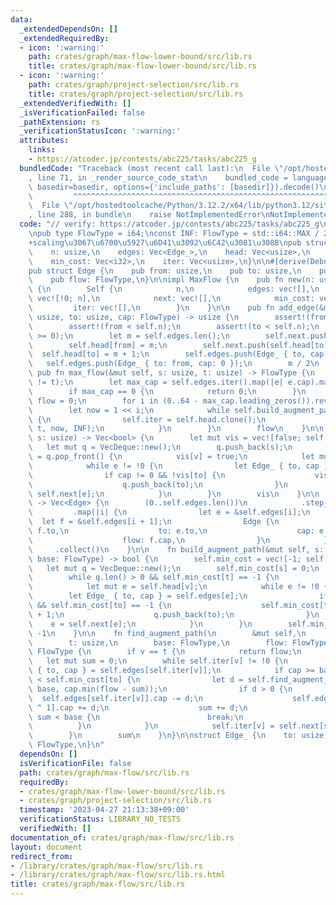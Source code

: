 ```yaml
---
data:
  _extendedDependsOn: []
  _extendedRequiredBy:
  - icon: ':warning:'
    path: crates/graph/max-flow-lower-bound/src/lib.rs
    title: crates/graph/max-flow-lower-bound/src/lib.rs
  - icon: ':warning:'
    path: crates/graph/project-selection/src/lib.rs
    title: crates/graph/project-selection/src/lib.rs
  _extendedVerifiedWith: []
  _isVerificationFailed: false
  _pathExtension: rs
  _verificationStatusIcon: ':warning:'
  attributes:
    links:
    - https://atcoder.jp/contests/abc225/tasks/abc225_g
  bundledCode: "Traceback (most recent call last):\n  File \"/opt/hostedtoolcache/Python/3.12.2/x64/lib/python3.12/site-packages/onlinejudge_verify/documentation/build.py\"\
    , line 71, in _render_source_code_stat\n    bundled_code = language.bundle(stat.path,\
    \ basedir=basedir, options={'include_paths': [basedir]}).decode()\n          \
    \         ^^^^^^^^^^^^^^^^^^^^^^^^^^^^^^^^^^^^^^^^^^^^^^^^^^^^^^^^^^^^^^^^^^^^^^^^^^^^^^^^^\n\
    \  File \"/opt/hostedtoolcache/Python/3.12.2/x64/lib/python3.12/site-packages/onlinejudge_verify/languages/rust.py\"\
    , line 288, in bundle\n    raise NotImplementedError\nNotImplementedError\n"
  code: "// verify: https://atcoder.jp/contests/abc225/tasks/abc225_g\n\nuse std::collections::VecDeque;\n\
    \npub type FlowType = i64;\nconst INF: FlowType = std::i64::MAX / 2;\n\n/// dinic\u6CD5\
    +scaling\u3067\u6700\u5927\u6D41\u3092\u6C42\u3081\u308B\npub struct MaxFlow {\n\
    \    n: usize,\n    edges: Vec<Edge_>,\n    head: Vec<usize>,\n    next: Vec<usize>,\n\
    \    min_cost: Vec<i32>,\n    iter: Vec<usize>,\n}\n\n#[derive(Debug, Clone, Copy)]\n\
    pub struct Edge {\n    pub from: usize,\n    pub to: usize,\n    pub cap: FlowType,\n\
    \    pub flow: FlowType,\n}\n\nimpl MaxFlow {\n    pub fn new(n: usize) -> Self\
    \ {\n        Self {\n            n,\n            edges: vec![],\n            head:\
    \ vec![!0; n],\n            next: vec![],\n            min_cost: vec![],\n   \
    \         iter: vec![],\n        }\n    }\n\n    pub fn add_edge(&mut self, from:\
    \ usize, to: usize, cap: FlowType) -> usize {\n        assert!(from != to);\n\
    \        assert!(from < self.n);\n        assert!(to < self.n);\n        assert!(cap\
    \ >= 0);\n        let m = self.edges.len();\n        self.next.push(self.head[from]);\n\
    \        self.head[from] = m;\n        self.next.push(self.head[to]);\n      \
    \  self.head[to] = m + 1;\n        self.edges.push(Edge_ { to, cap });\n     \
    \   self.edges.push(Edge_ { to: from, cap: 0 });\n        m / 2\n    }\n\n   \
    \ pub fn max_flow(&mut self, s: usize, t: usize) -> FlowType {\n        assert!(s\
    \ != t);\n        let max_cap = self.edges.iter().map(|e| e.cap).max().unwrap_or(0);\n\
    \        if max_cap == 0 {\n            return 0;\n        }\n        let mut\
    \ flow = 0;\n        for i in (0..64 - max_cap.leading_zeros()).rev() {\n    \
    \        let now = 1 << i;\n            while self.build_augment_path(s, t, now)\
    \ {\n                self.iter = self.head.clone();\n                flow += self.find_augment_path(s,\
    \ t, now, INF);\n            }\n        }\n        flow\n    }\n\n    pub fn min_cut(&self,\
    \ s: usize) -> Vec<bool> {\n        let mut vis = vec![false; self.n];\n     \
    \   let mut q = VecDeque::new();\n        q.push_back(s);\n        while let Some(v)\
    \ = q.pop_front() {\n            vis[v] = true;\n            let mut e = self.head[v];\n\
    \            while e != !0 {\n                let Edge_ { to, cap } = self.edges[e];\n\
    \                if cap != 0 && !vis[to] {\n                    vis[to] = true;\n\
    \                    q.push_back(to);\n                }\n                e =\
    \ self.next[e];\n            }\n        }\n        vis\n    }\n\n    pub fn edges(&self)\
    \ -> Vec<Edge> {\n        (0..self.edges.len())\n            .step_by(2)\n   \
    \         .map(|i| {\n                let e = &self.edges[i];\n              \
    \  let f = &self.edges[i + 1];\n                Edge {\n                    from:\
    \ f.to,\n                    to: e.to,\n                    cap: e.cap + f.cap,\n\
    \                    flow: f.cap,\n                }\n            })\n       \
    \     .collect()\n    }\n\n    fn build_augment_path(&mut self, s: usize, t: usize,\
    \ base: FlowType) -> bool {\n        self.min_cost = vec![-1; self.n];\n     \
    \   let mut q = VecDeque::new();\n        self.min_cost[s] = 0;\n        q.push_back(s);\n\
    \        while q.len() > 0 && self.min_cost[t] == -1 {\n            let v = q.pop_front().unwrap();\n\
    \            let mut e = self.head[v];\n            while e != !0 {\n        \
    \        let Edge_ { to, cap } = self.edges[e];\n                if cap >= base\
    \ && self.min_cost[to] == -1 {\n                    self.min_cost[to] = self.min_cost[v]\
    \ + 1;\n                    q.push_back(to);\n                }\n            \
    \    e = self.next[e];\n            }\n        }\n        self.min_cost[t] !=\
    \ -1\n    }\n\n    fn find_augment_path(\n        &mut self,\n        v: usize,\n\
    \        t: usize,\n        base: FlowType,\n        flow: FlowType,\n    ) ->\
    \ FlowType {\n        if v == t {\n            return flow;\n        }\n     \
    \   let mut sum = 0;\n        while self.iter[v] != !0 {\n            let Edge_\
    \ { to, cap } = self.edges[self.iter[v]];\n            if cap >= base && self.min_cost[v]\
    \ < self.min_cost[to] {\n                let d = self.find_augment_path(to, t,\
    \ base, cap.min(flow - sum));\n                if d > 0 {\n                  \
    \  self.edges[self.iter[v]].cap -= d;\n                    self.edges[self.iter[v]\
    \ ^ 1].cap += d;\n                    sum += d;\n                    if flow -\
    \ sum < base {\n                        break;\n                    }\n      \
    \          }\n            }\n            self.iter[v] = self.next[self.iter[v]];\n\
    \        }\n        sum\n    }\n}\n\nstruct Edge_ {\n    to: usize,\n    cap:\
    \ FlowType,\n}\n"
  dependsOn: []
  isVerificationFile: false
  path: crates/graph/max-flow/src/lib.rs
  requiredBy:
  - crates/graph/max-flow-lower-bound/src/lib.rs
  - crates/graph/project-selection/src/lib.rs
  timestamp: '2023-04-27 21:13:38+09:00'
  verificationStatus: LIBRARY_NO_TESTS
  verifiedWith: []
documentation_of: crates/graph/max-flow/src/lib.rs
layout: document
redirect_from:
- /library/crates/graph/max-flow/src/lib.rs
- /library/crates/graph/max-flow/src/lib.rs.html
title: crates/graph/max-flow/src/lib.rs
---
```

